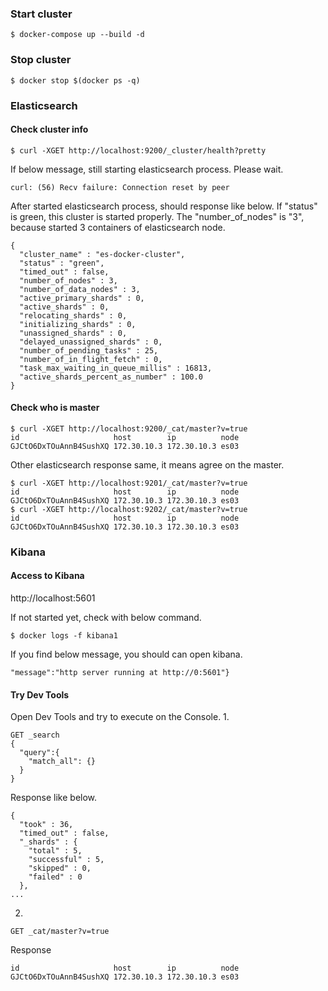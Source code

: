 ### Start cluster
```
$ docker-compose up --build -d
```

### Stop cluster
```
$ docker stop $(docker ps -q)
```

### Elasticsearch
#### Check cluster info
```
$ curl -XGET http://localhost:9200/_cluster/health?pretty
```

If below message, still starting elasticsearch process. Please wait.
```
curl: (56) Recv failure: Connection reset by peer
```

After started elasticsearch process, should response like below.
If "status" is green, this cluster is started properly.
The "number_of_nodes" is "3", because started 3 containers of elasticsearch node.

```
{
  "cluster_name" : "es-docker-cluster",
  "status" : "green",
  "timed_out" : false,
  "number_of_nodes" : 3,
  "number_of_data_nodes" : 3,
  "active_primary_shards" : 0,
  "active_shards" : 0,
  "relocating_shards" : 0,
  "initializing_shards" : 0,
  "unassigned_shards" : 0,
  "delayed_unassigned_shards" : 0,
  "number_of_pending_tasks" : 25,
  "number_of_in_flight_fetch" : 0,
  "task_max_waiting_in_queue_millis" : 16813,
  "active_shards_percent_as_number" : 100.0
}
```

#### Check who is master
```
$ curl -XGET http://localhost:9200/_cat/master?v=true
id                     host        ip          node
GJCtO6DxTOuAnnB4SushXQ 172.30.10.3 172.30.10.3 es03
```

Other elasticsearch response same, it means agree on the master.
```
$ curl -XGET http://localhost:9201/_cat/master?v=true
id                     host        ip          node
GJCtO6DxTOuAnnB4SushXQ 172.30.10.3 172.30.10.3 es03
$ curl -XGET http://localhost:9202/_cat/master?v=true
id                     host        ip          node
GJCtO6DxTOuAnnB4SushXQ 172.30.10.3 172.30.10.3 es03
``` 

### Kibana
#### Access to Kibana
http://localhost:5601

If not started yet, check with below command.
```
$ docker logs -f kibana1
```

If you find below message, you should can open kibana.
```
"message":"http server running at http://0:5601"}
```

#### Try Dev Tools
Open Dev Tools and try to execute on the Console.
1.
```
GET _search
{
  "query":{
    "match_all": {}
  }
}
```

Response like below.
```
{
  "took" : 36,
  "timed_out" : false,
  "_shards" : {
    "total" : 5,
    "successful" : 5,
    "skipped" : 0,
    "failed" : 0
  },
...
```

2.
```
GET _cat/master?v=true
```

Response
```
id                     host        ip          node
GJCtO6DxTOuAnnB4SushXQ 172.30.10.3 172.30.10.3 es03
```

